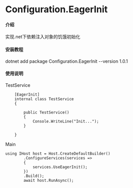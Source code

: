 # Configuration.EagerInit

#### 介绍
实现.net下依赖注入对象的饥饿初始化

#### 安装教程

dotnet add package Configuration.EagerInit --version 1.0.1

#### 使用说明

TestService
```
    [EagerInit]
    internal class TestService
    {
		
		public TestService()
		{
			Console.WriteLine("Init...");
		}
	
	}
```
Main

```
using IHost host = Host.CreateDefaultBuilder()
        .ConfigureServices(services =>
        {
            services.UseEagerInit();
        })
        .Build();
        await host.RunAsync();
```

